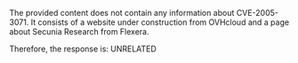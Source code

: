 The provided content does not contain any information about CVE-2005-3071. It consists of a website under construction from OVHcloud and a page about Secunia Research from Flexera.

Therefore, the response is: UNRELATED